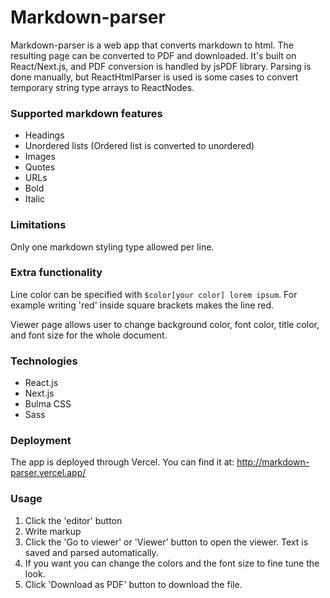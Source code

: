 # Markdown-parser

Markdown-parser is a web app that converts markdown to html. The resulting page can be converted to PDF and downloaded. It's built on React/Next.js, and PDF conversion is handled by jsPDF library. Parsing is done manually, but ReactHtmlParser is used is some cases to convert temporary string type arrays to ReactNodes.

### Supported markdown features

- Headings
- Unordered lists (Ordered list is converted to unordered)
- Images
- Quotes
- URLs
- Bold
- Italic

### Limitations

Only one markdown styling type allowed per line.

### Extra functionality 

Line color can be specified with `$color[your color] lorem ipsum`. For example writing 'red' inside square brackets makes the line red.

Viewer page allows user to change background color, font color, title color, and font size for the whole document.

### Technologies
- React.js
- Next.js
- Bulma CSS
- Sass

### Deployment

The app is deployed through Vercel. You can find it at:
http://markdown-parser.vercel.app/


### Usage

1. Click the 'editor' button
2. Write markup
3. Click the 'Go to viewer' or 'Viewer' button to open the viewer. Text is saved and parsed automatically.
4. If you want you can change the colors and the font size to fine tune the look.
5. Click 'Download as PDF' button to download the file.